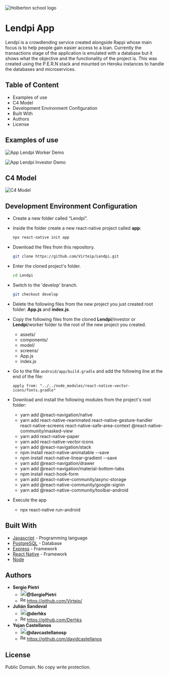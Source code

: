 ![Holberton school logo](http://imgfz.com/i/j5QenPM.png)
# Lendpi App

Lendpi is a crowdlending service created alongside Rappi whose main focus is to help people gain easier access to a loan. Currently the transactions stage of the application is emulated with a database but it shows what the objective and the functionality of the project is. This was created using the P.E.R.N stack and mounted on Heroku instances to handle the databases and microservices.



## Table of Content

- Examples of use
- C4 Model
- Development Environment Configuration
- Built With
- Authors
- License




## Examples of use

![App Lendpi Worker Demo](appworker.gif)

![App Lendpi Investor Demo](appinvestor.gif)



## C4 Model


![C4 Model](c4-model.png)



## Development Environment Configuration

- Create a new folder called “Lendpi”.

- Inside the folder create a new react-native project called **app**:

    ```bash
  npx react-native init app
  ```

- Download the files from this repository.

    ```bash
  git clone https://github.com/Virteip/Lendpi.git
  ```

- Enter the cloned project's folder.

  ```bash
  cd Lendpi
  ```

- Switch to the 'develop' branch.

  ```bash
  git checkout develop
  ```

- Delete the following files from the new project you just created root folder: **App.js** and **index.js**.

- Copy the following files from the cloned **Lendpi**/investor or **Lendpi**/worker folder to the root of the new project you created.
  - assets/
  - components/
  - model/
  - screens/
  - App.js
  - index.js

- Go to the file `android/app/build.gradle` and add the following line at the end of the file:

    ```
    apply from: "../../node_modules/react-native-vector-icons/fonts.gradle"
    ```

- Download and install the following modules from the project's root folder:
  - yarn add @react-navigation/native
  - yarn add react-native-reanimated react-native-gesture-handler react-native-screens react-native-safe-area-context @react-native-community/masked-view
  - yarn add react-native-paper
  - yarn add react-native-vector-icons
  - yarn add @react-navigation/stack
  - npm install react-native-animatable --save
  - npm install react-native-linear-gradient --save
  - yarn add @react-navigation/drawer
  - yarn add @react-navigation/material-bottom-tabs
  - npm install react-hook-form
  - yarn add @react-native-community/async-storage
  - yarn add @react-native-community/google-signin
  - yarn add @react-native-community/toolbar-android
  
- Execute the app
  
  - npx react-native run-android



## Built With

- [Javascript](https://www.javascript.com/) - Programming language
- [PostgreSQL](https://www.postgresql.org/) - Database
- [Express](https://expressjs.com/) - Framework
- [React Native](https://reactnative.dev/) - Framework
- [Node](https://nodejs.org/en/) 


## Authors

- **Sergio Pietri** 
  - <img src="https://i.blogs.es/3c991e/twitter-bird/450_1000.png" alt="Resultado de imagen para logo twitter" width="20px"/>**@SergioPietri** 
  - <img src="https://img.icons8.com/material-sharp/24/000000/github.png" alt="Resultado de imagen para logo twitter" width="17px"/> https://github.com/Virteip/
- **Julián Sandoval**
  - <img src="https://i.blogs.es/3c991e/twitter-bird/450_1000.png" alt="Resultado de imagen para logo twitter" width="20px"/>**@derhks** 
  - <img src="https://img.icons8.com/material-sharp/24/000000/github.png" alt="Resultado de imagen para logo twitter" width="17px"/> https://github.com/Derhks
- **Yojan Castellanos**
  - <img src="https://i.blogs.es/3c991e/twitter-bird/450_1000.png" alt="Resultado de imagen para logo twitter" width="20px"/>**@davcastellanosp** 
  - <img src="https://img.icons8.com/material-sharp/24/000000/github.png" alt="Resultado de imagen para logo twitter" width="17px"/> https://github.com/davidcastellanos


## License

Public Domain. No copy write protection.